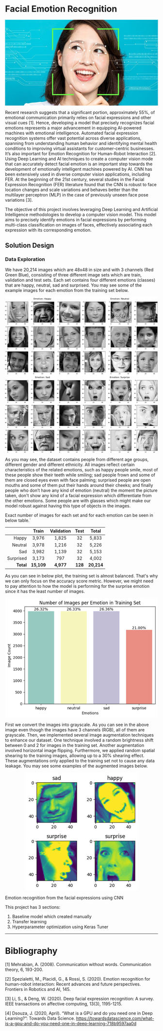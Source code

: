 # Facial Emotion Recognition

<img src='Images/fer-title.jpeg' align='center' alt='Facial Emotion Recognition'></img>

Recent research suggests that a significant portion, approximately 55%, of emotional communication primarily relies on facial expressions and other visual cues [1]. Hence, developing a model that precisely recognizes facial emotions represents a major advancement in equipping AI-powered machines with emotional intelligence. Automated facial expression recognition systems offer vast potential across diverse applications, spanning from understanding human behavior and identifying mental health conditions to improving virtual assistants for customer-centric businesses. It’s also important for Emotion Recognition for Human-Robot Interaction [2]. Using Deep Learning and AI techniques to create a computer vision mode that can accurately detect facial emotion is an important step towards the development of emotionally intelligent machines powered by AI. CNN has been extensively used in diverse computer vision applications, including FER. At the beginning of the 21st century, several studies in the Facial Expression Recognition (FER) literature found that the CNN is robust to face location changes and scale variations and behaves better than the multilayer perceptron (MLP) in the case of previously unseen face pose variations [3].

The objective of this project involves leveraging Deep Learning and Artificial Intelligence methodologies to develop a computer vision model. This model aims to precisely identify emotions in facial expressions by performing multi-class classification on images of faces, effectively associating each expression with its corresponding emotion.

## Solution Design

### Data Exploration

We have 20,214 images which are 48x48 in size and with 3 channels (Red Green Blue), consisting of three different image sets which are train, validation and test sets. Each set contains four different emotions (classes) that are happy, neutral, sad and surprised. You may see some of the example images for each emotion from the training set below. 

<img src='Images/emotions.jpg' align='center' alt='Ramdom images from the training set for facial expression'></img>

As you may see, the dataset contains people from different age groups, different gender and different ethnicity. All images reflect certain characteristics of the related emotions, such as happy people smile, most of these people show their teeth while smiling; sad people frown and some of them are closed eyes even with face palming; surprised people are open mouths and some of them put their hands around their cheeks; and finally people who don’t have any kind of emotion (neutral) the moment the picture taken, don't show any kind of a facial expression which differentiate from the other emotions. Some people are with glasses which might make our model robust against having this type of objects in the images.

Exact number of images for each set and for each emotion can be seen in below table.`

|     |Train|Validation|Test|Total|
|----:|:---:|:--------:|:--:|:---:|
|Happy|3,976|1,825|32|5,833|
|Neutral|3,978|1,216|32|5,226|
|Sad|3,982|1,139|32|5,153|
|Surprised|3,173|797|32|4,002|
|**Total**|**15,109**|**4,977**|**128**|**20,214**|

As you can see in below plot, the training set is almost balanced. That's why we can only focus on the accuracy score metric. However, we might need to pay attention to how the model is performing for the surprise emotion since it has the least number of images.
<p align='center' >
  <img src='Images/distribution-train-set.png' align='center' alt='Distribution of the classes in training set'></img>
</p>

First we convert the images into grayscale. As you can see in the above image even though the images have 3 channels (RGB), all of them are grayscale. Then, we implemented several image augmentation techniques to enhance our dataset. One technique involved a random brightness shift between 0 and 2 for images in the training set. Another augmentation involved horizontal image flipping. Furthermore, we applied random spatial shearing to the training images, allowing up to a 30% shearing effect. These augmentations only applied to the training set not to cause any data leakage. You may see some examples of the augmented images below.

<p align='center' >
  <img src='Images/augmented-images.png' align='center' alt='Augmented images'></img>
</p>



Emotion recognition from the facial expressions using CNN

This project has 3 sections:
1. Baseline model which created manually
2. Transfer learning
3. Hyperparameter optimization using Keras Tuner

---
# Bibliography

[1] Mehrabian, A. (2008). Communication without words. Communication theory, 6, 193-200.

[2] Spezialetti, M., Placidi, G., & Rossi, S. (2020). Emotion recognition for human-robot interaction: Recent advances and future perspectives. Frontiers in Robotics and AI, 145.

[3] Li, S., & Deng, W. (2020). Deep facial expression recognition: A survey. IEEE transactions on affective computing, 13(3), 1195-1215.

[4] Dsouza, J. (2020, April). “What is a GPU and do you need one in Deep Learning?”: Towards Data Science. https://towardsdatascience.com/what-is-a-gpu-and-do-you-need-one-in-deep-learning-718b9597aa0d
